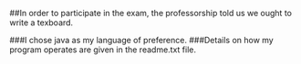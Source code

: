 ##In order to participate in the exam, the professorship told us we ought to write a texboard.

###I chose java as my language of preference.
###Details on how my program operates are given in the readme.txt file.
